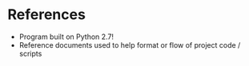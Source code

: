 # References
* Program built on Python 2.7!
* Reference documents used to help format or flow of project code / scripts
